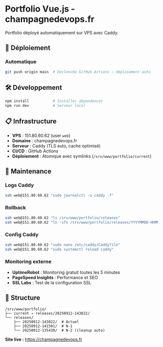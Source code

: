 # Portfolio Vue.js - champagnedevops.fr

Portfolio déployé automatiquement sur VPS avec Caddy.

## 🚀 Déploiement

### Automatique
```bash
git push origin main  # Déclenche GitHub Actions → déploiement auto
```

## 🛠️ Développement

```bash
npm install           # Installer dépendances
npm run dev           # Serveur local
```

## 📋 Infrastructure

- **VPS** : 151.80.60.62 (user `web`)
- **Domaine** : champagnedevops.fr
- **Serveur** : Caddy (TLS auto, cache optimisé)
- **CI/CD** : GitHub Actions
- **Déploiement** : Atomique avec symlinks (`/srv/www/portfolio/current`)

## 🔧 Maintenance

### Logs Caddy
```bash
ssh web@151.80.60.62 "sudo journalctl -u caddy -f"
```

### Rollback
```bash
ssh web@151.80.60.62 "ls /srv/www/portfolio/releases"
ssh web@151.80.60.62 "ln -sfn /srv/www/portfolio/releases/YYYYMMDD-HHMMSS /srv/www/portfolio/current"
```

### Config Caddy
```bash
ssh web@151.80.60.62 "sudo nano /etc/caddy/Caddyfile"
ssh web@151.80.60.62 "sudo systemctl reload caddy"
```

### Monitoring externe

- **UptimeRobot** : Monitoring gratuit toutes les 5 minutes
- **PageSpeed Insights** : Performance et SEO
- **SSL Labs** : Test de la configuration SSL

## 📁 Structure

```
/srv/www/portfolio/
├── current → releases/20250912-143022/
└── releases/
    ├── 20250912-143022/  # Actuel
    ├── 20250912-141501/  # N-1
    └── 20250912-135430/  # N-2 (cleanup auto)
```

**Site live :** https://champagnedevops.fr